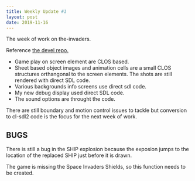 ```yaml
---
title: Weekly Update #1
layout: post
date: 2019-11-16
---
```

The week of work on the-invaders.

Reference [the devel repo.](https://github.com/tomrake/the-invaders/tree/fbd12ded83fb358b6e50204dd364f13a90261518)

- Game play on screen element are CLOS based.
- Sheet based object images and animation cells are a small CLOS structures orthangonal to the screen elements. The shots are still rendered with direct SDL code.
- Various backgrounds info screens use direct sdl code.
- My new debug display used direct SDL code.
- The sound options are throught the code.

There are still boundary and motion control issues to tackle but conversion to cl-sdl2 code is the focus for the next week of work.

## BUGS

There is still a bug in the SHIP explosion because the exposion jumps to the location of the replaced SHIP just before it is drawn.

The game is missing the Space Invaders Shields, so this function needs to be created.